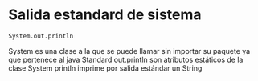 # Salida estandard de sistema
```
System.out.println
```

System es una clase a la que se puede llamar sin importar su paquete ya que pertenece al java Standard
out.println son atributos estáticos de la clase System 
println imprime por salida estándar un String

